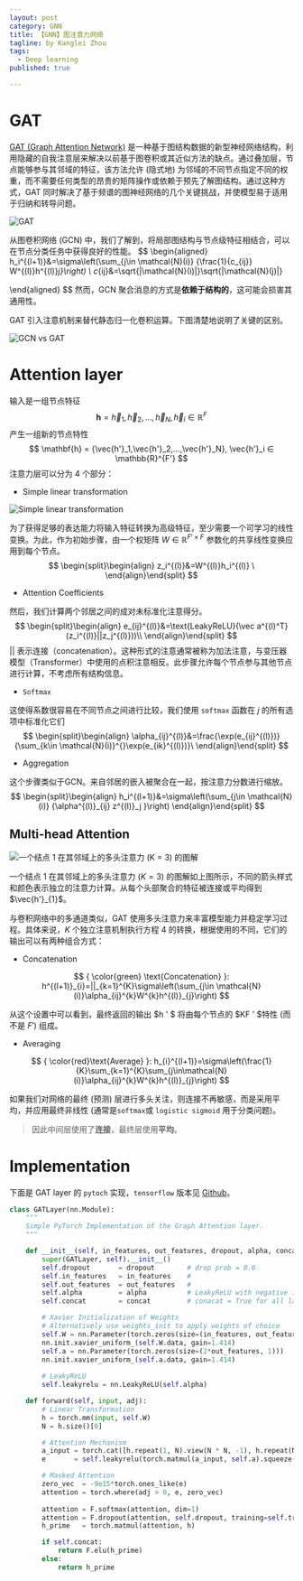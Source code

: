 ```yaml
---
layout: post
category: GNN
title: 【GNN】图注意力网络
tagline: by Kanglei Zhou
tags: 
  - Deep learning
published: true

---
```




# GAT

[GAT (Graph Attention Network)](https://dsgiitr.com/blogs/gat/ "Understanding Graph Attention Networks (GAT)") 是一种基于图结构数据的新型神经网络结构，利用隐藏的自我注意层来解决以前基于图卷积或其近似方法的缺点。通过叠加层，节点能够参与其邻域的特征，该方法允许 (隐式地) 为邻域的不同节点指定不同的权重，而不需要任何类型的昂贵的矩阵操作或依赖于预先了解图结构。通过这种方式，GAT 同时解决了基于频谱的图神经网络的几个关键挑战，并使模型易于适用于归纳和转导问题。

![[GAT](https://arxiv.org/abs/1511.05493 "GAT")](https://dsgiitr.com/images/blogs/GAT/GAT_Cover.jpg)

从图卷积网络 (GCN) 中，我们了解到，将局部图结构与节点级特征相结合，可以在节点分类任务中获得良好的性能。
$$
\begin{aligned}
h_i^{(l+1)}&=\sigma\left(\sum_{j\in \mathcal{N}(i)} {\frac{1}{c_{ij}} W^{(l)}h^{(l)}_j}\right) \\
c_{ij}&=\sqrt{|\mathcal{N}(i)|}\sqrt{|\mathcal{N}(j)|}

\end{aligned}
$$
然而，GCN 聚合消息的方式是**依赖于结构的**，这可能会损害其通用性。

GAT 引入注意机制来替代静态归一化卷积运算。下图清楚地说明了关键的区别。

![**GCN vs GAT**](https://dsgiitr.com/images/blogs/GAT/GCN_vs_GAT.jpg)

# Attention layer

输入是一组节点特征
$$
\mathbf{h} = {\vec{h}_1,\vec{h}_2,…,\vec{h}_N}, \vec{h}_i ∈ \mathbb{R}^{F}
$$
产生一组新的节点特性
$$
\mathbf{h} = {\vec{h'}_1,\vec{h'}_2,…,\vec{h'}_N}, \vec{h'}_i ∈ \mathbb{R}^{F'}
$$
注意力层可以分为 4 个部分：

- Simple linear transformation

![Simple linear transformation](https://dsgiitr.com/images/blogs/GAT/Attentional_Layer.jpg)

为了获得足够的表达能力将输入特征转换为高级特征，至少需要一个可学习的线性变换。为此，作为初始步骤，由一个权矩阵 $W ∈ \mathbb{R}^{F′×F}$ 参数化的共享线性变换应用到每个节点。
$$
\begin{split}\begin{align} z_i^{(l)}&=W^{(l)}h_i^{(l)} \
\end{align}\end{split}
$$

- Attention Coefficients

然后，我们计算两个邻居之间的成对未标准化注意得分。
$$
\begin{split}\begin{align} e_{ij}^{(l)}&=\text{LeakyReLU}(\vec a^{(l)^T}(z_i^{(l)}||z_j^{(l)}))\\ \end{align}\end{split}
$$
$||$ 表示连接（concatenation）。这种形式的注意通常被称为加法注意，与变压器模型（Transformer）中使用的点积注意相反。此步骤允许每个节点参与其他节点进行计算，不考虑所有结构信息。

- `Softmax`

这使得系数很容易在不同节点之间进行比较，我们使用 `softmax` 函数在 $j$ 的所有选项中标准化它们
$$
\begin{split}\begin{align} \alpha_{ij}^{(l)}&=\frac{\exp(e_{ij}^{(l)})}{\sum_{k\in \mathcal{N}(i)}^{}\exp(e_{ik}^{(l)})}\
\end{align}\end{split}
$$

- Aggregation

这个步骤类似于GCN。来自邻居的嵌入被聚合在一起，按注意力分数进行缩放。
$$
\begin{split}\begin{align} h_i^{(l+1)}&=\sigma\left(\sum_{j\in \mathcal{N}(i)} {\alpha^{(l)}_{ij} z^{(l)}_j }\right) \end{align}\end{split}
$$

## Multi-head Attention

![一个结点 1 在其邻域上的多头注意力 $(K = 3)$ 的图解](https://dsgiitr.com/images/blogs/GAT/MultiHead_Attention.jpeg)

一个结点 1 在其邻域上的多头注意力 $(K = 3)$ 的图解如上图所示，不同的箭头样式和颜色表示独立的注意力计算。从每个头部聚合的特征被连接或平均得到 $\vec{h'}_{1}$。

与卷积网络中的多通道类似，GAT 使用多头注意力来丰富模型能力并稳定学习过程。具体来说，$K$ 个独立注意机制执行方程 4 的转换，根据使用的不同，它们的输出可以有两种组合方式：

- Concatenation

$$
{ \color{green} \text{Concatenation} }: h^{(l+1)}_{i}=||_{k=1}^{K}\sigma\left(\sum_{j\in \mathcal{N}(i)}\alpha_{ij}^{k}W^{k}h^{(l)}_{j}\right)
$$

从这个设置中可以看到，最终返回的输出 $h ' $ 将由每个节点的 $KF ' $特性 (而不是 $F '$) 组成。

- Averaging

$$
{ \color{red}\text{Average} }: h_{i}^{(l+1)}=\sigma\left(\frac{1}{K}\sum_{k=1}^{K}\sum_{j\in\mathcal{N}(i)}\alpha_{ij}^{k}W^{k}h^{(l)}_{j}\right)
$$

如果我们对网络的最终 (预测) 层进行多头关注，则连接不再敏感，而是采用平均，并应用最终非线性 (通常是`softmax`或 `logistic sigmoid` 用于分类问题)。

> 因此中间层使用了**连接**，最终层使用**平均**。

# Implementation

下面是 GAT layer 的 `pytoch` 实现，`tensorflow` 版本见 [Github](https://github.com/danielegrattarola/keras-gat "GAT-keras")。

```python
class GATLayer(nn.Module):
    """
    Simple PyTorch Implementation of the Graph Attention layer.
    """

    def __init__(self, in_features, out_features, dropout, alpha, concat=True):
        super(GATLayer, self).__init__()
        self.dropout       = dropout        # drop prob = 0.6
        self.in_features   = in_features    # 
        self.out_features  = out_features   # 
        self.alpha         = alpha          # LeakyReLU with negative input slope, alpha = 0.2
        self.concat        = concat         # conacat = True for all layers except the output layer.

        # Xavier Initialization of Weights
        # Alternatively use weights_init to apply weights of choice 
        self.W = nn.Parameter(torch.zeros(size=(in_features, out_features)))
        nn.init.xavier_uniform_(self.W.data, gain=1.414)
        self.a = nn.Parameter(torch.zeros(size=(2*out_features, 1)))
        nn.init.xavier_uniform_(self.a.data, gain=1.414)
        
        # LeakyReLU
        self.leakyrelu = nn.LeakyReLU(self.alpha)

    def forward(self, input, adj):
        # Linear Transformation
        h = torch.mm(input, self.W)
        N = h.size()[0]

        # Attention Mechanism
        a_input = torch.cat([h.repeat(1, N).view(N * N, -1), h.repeat(N, 1)], dim=1).view(N, -1, 2 * self.out_features)
        e       = self.leakyrelu(torch.matmul(a_input, self.a).squeeze(2))

        # Masked Attention
        zero_vec  = -9e15*torch.ones_like(e)
        attention = torch.where(adj > 0, e, zero_vec)
        
        attention = F.softmax(attention, dim=1)
        attention = F.dropout(attention, self.dropout, training=self.training)
        h_prime   = torch.matmul(attention, h)

        if self.concat:
            return F.elu(h_prime)
        else:
            return h_prime
```

